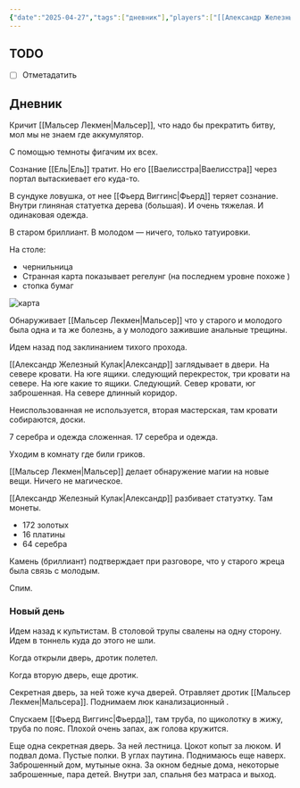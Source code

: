 ```yaml
---
{"date":"2025-04-27","tags":["дневник"],"players":["[[Александр Железный Кулак]]","[[Мальсер Лекмен]]","[[Шар-Шувуу Полуночный]]","[[Фьерд Виггинс]]"],"campaign":"Школа приключенцев Безелота. Переплетенные судьбы","world-date":null,"world-time-start":null,"dg-publish":true,"previous-session":"[[9 марта 2025]]","next-session":null,"permalink":"/27-aprelya-2025/","dgPassFrontmatter":true}
---
```



## TODO
- [ ] Отметадатить

## Дневник
Кричит [[Мальсер Лекмен\|Мальсер]], что надо бы прекратить битву, мол мы не знаем где аккумулятор.

С помощью темноты фигачим их всех.

Сознание [[Ель\|Ель]] тратит. Но его [[Ваелисстра\|Ваелисстра]] через портал вытаскиевает его куда-то.

В сундуке ловушка, от нее [[Фьерд Виггинс\|Фьерд]] теряет сознание. Внутри глиняная статуетка дерева (большая). И очень тяжелая. И одинаковая одежда.

В старом бриллиант.
В молодом — ничего, только татуировки. 

На столе:
- чернильница
- Странная карта показывает регелунг (на последнем уровне похоже )
- стопка бумаг

![карта](https://dnd-day.org/worlds/faeton/maps/regelung/reg%20dung%20scheme%20-%20players.jpg)

Обнаруживает [[Мальсер Лекмен\|Мальсер]] что у старого и молодого была одна и та же болезнь, а у молодого зажившие анальные трещины.

Идем назад под заклинанием тихого прохода.

[[Александр Железный Кулак\|Александр]] заглядывает в двери. На севере кровати. На юге ящики. следующий перекресток, три кровати на севере. На юге какие то ящики. Следующий. Север кровати, юг заброшенная. На севере длинный коридор.

Неиспользованная не используется, вторая мастерская, там кровати собираются, доски.

7 серебра и одежда сложенная. 17 серебра и одежда. 

Уходим в комнату где били гриков.

[[Мальсер Лекмен\|Мальсер]] делает обнаружение магии на новые вещи. Ничего не магическое.

[[Александр Железный Кулак\|Александр]] разбивает статуэтку. Там монеты.

- 172 золотых
- 16 платины
- 64 серебра

Камень (бриллиант) подтверждает при разговоре, что у старого жреца была связь с молодым.

Спим.

### Новый день
Идем назад к культистам. В столовой трупы свалены на одну сторону. Идем в тоннель куда до этого не шли. 

Когда открыли дверь, дротик полетел. 

Когда вторую дверь, еще дротик. 

Секретная дверь, за ней тоже куча дверей. Отравляет дротик [[Мальсер Лекмен\|Мальсера]]. Поднимаем люк канализационный .

Спускаем [[Фьерд Виггинс\|Фьерда]], там труба, по щиколотку в жижу, труба по пояс. Плохой очень запах, аж голова кружится.

Еще одна секретная дверь. За ней лестница. Цокот копыт за люком. И подвал дома. Пустые полки. В углах паутина. Поднимаюсь еще наверх. Заброшенный дом, мутыные окна. За окном бедные дома, некоторые заброшенные, пара детей. Внутри зал, спальня без матраса и выход. 